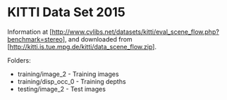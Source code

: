 # KITTI Data Set 2015

Information at [http://www.cvlibs.net/datasets/kitti/eval_scene_flow.php?benchmark=stereo], and downloaded from [http://kitti.is.tue.mpg.de/kitti/data_scene_flow.zip].

Folders:
- training/image_2 - Training images
- training/disp\_occ\_0 - Training depths
- testing/image_2 - Test images
